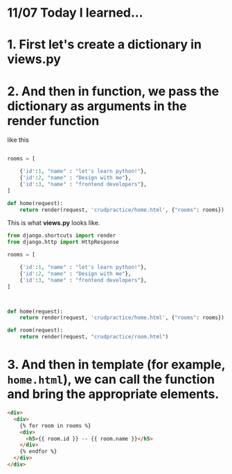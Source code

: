 # 11/07 Today I learned...


# 1. First let's create a dictionary in <strong>views.py</strong>

# 2. And then in function, we pass the dictionary as arguments in the render function

like this 

```py

rooms = [

    {'id':1, "name" : "let's learn python!"},
    {'id':2, "name" : "Design with me"},
    {'id':3, "name" : "frontend developers"},
]

def home(request):
    return render(request, 'crudpractice/home.html', {"rooms": rooms})
```

This is what <strong>views.py</strong> looks like.
```py
from django.shortcuts import render
from django.http import HttpResponse

rooms = [

    {'id':1, "name" : "let's learn python!"},
    {'id':2, "name" : "Design with me"},
    {'id':3, "name" : "frontend developers"},
]



def home(request):
    return render(request, 'crudpractice/home.html', {"rooms": rooms})

def room(request):
    return render(request, "crudpractice/room.html")

```
# 3. And then in template (for example, `home.html`), we can call the function and bring the appropriate elements.

```html
<div>
  <div>
    {% for room in rooms %}
    <div>
      <h5>{{ room.id }} -- {{ room.name }}</h5>
    </div>
    {% endfor %}
  </div>
</div>
```
